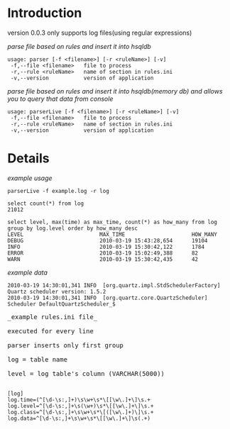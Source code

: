 # Introduction #

version 0.0.3 only supports log files(using regular expressions)

_parse file based on rules and insert it into hsqldb_

```
usage: parser [-f <filename>] [-r <ruleName>] [-v]
 -f,--file <filename>   file to process
 -r,--rule <ruleName>   name of section in rules.ini
 -v,--version           version of application
```


_parse file based on rules and insert it into hsqldb(memory db) and allows you to query that data from console_
```
usage: parserLive [-f <filename>] [-r <ruleName>] [-v]
 -f,--file <filename>   file to process
 -r,--rule <ruleName>   name of section in rules.ini
 -v,--version           version of application
```


# Details #

_example usage_
```
parserLive -f example.log -r log

select count(*) from log
21012

select level, max(time) as max_time, count(*) as how_many from log group by log.level order by how_many desc
LEVEL                        MAX_TIME                     HOW_MANY
DEBUG                        2010-03-19 15:43:28,654      19104
INFO                         2010-03-19 15:30:42,122      1784
ERROR                        2010-03-19 15:02:49,388      82
WARN                         2010-03-19 15:30:42,435      42

```

_example data_
```
2010-03-19 14:30:01,341 INFO  [org.quartz.impl.StdSchedulerFactory] Quartz scheduler version: 1.5.2
2010-03-19 14:30:01,341 INFO  [org.quartz.core.QuartzScheduler] Scheduler DefaultQuartzScheduler_$
```
<pre>
_example rules.ini file_<br>
executed for every line<br>
parser inserts only first group<br>
log = table name<br>
level = log table's column (VARCHAR(5000))<br>
</pre>
```
[log]
log.time=(^[\d-\s:,]+)\s\w+\s*\[[\w\.]+\]\s.+
log.level=^[\d-\s:,]+\s(\w+)\s*\[[\w\.]+\]\s.+
log.class=^[\d-\s:,]+\s\w+\s*\[([\w\.]+)\]\s.+
log.data=^[\d-\s:,]+\s\w+\s*\[[\w\.]+\]\s(.+)
```